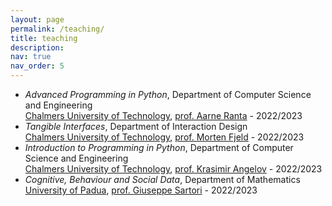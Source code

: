 ```yaml
---
layout: page
permalink: /teaching/
title: teaching
description:
nav: true
nav_order: 5
---
```


- *Advanced Programming in Python*, Department of Computer Science and Engineering <br> [Chalmers University of Technology](https://www.chalmers.se), [prof. Aarne Ranta](https://www.cse.chalmers.se/~aarne/) - 2022/2023
- *Tangible Interfaces*, Department of Interaction Design <br> [Chalmers University of Technology](https://www.chalmers.se), [prof. Morten Fjeld](https://www.uib.no/personer/Morten.Fjeld) - 2022/2023
- *Introduction to Programming in Python*, Department of Computer Science and Engineering <br> [Chalmers University of Technology](https://www.chalmers.se), [prof. Krasimir Angelov](https://www.cse.chalmers.se/~krasimir/) - 2022/2023
- *Cognitive, Behaviour and Social Data*, Department of Mathematics <br> [University of Padua](https://www.unipd.it), [prof. Giuseppe Sartori](https://en.didattica.unipd.it/off/docente/C6CC91B3DF5F9172A9BB15B5A2493F3A) - 2022/2023